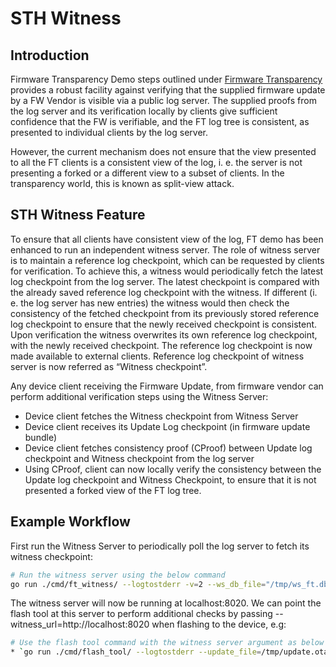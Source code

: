 # STH Witness


## Introduction

Firmware Transparency Demo steps outlined under [Firmware Transparency](firmware) provides a robust facility against verifying that the supplied firmware update by a FW Vendor is visible via a public log server. The supplied proofs from the log server and its verification locally by clients give sufficient confidence that the FW is verifiable, and the FT log tree is consistent, as presented to individual clients by the log server.

However, the current mechanism does not ensure that the view presented to all the FT clients is a consistent view of the log, i. e. the server is not presenting a forked or a different view to a subset of clients. In the transparency world, this is known as split-view attack.

## STH Witness Feature

To ensure that all clients have consistent view of the log, FT demo has been enhanced to run an independent witness server. The role of witness server is to maintain a reference log checkpoint, which can be requested by clients for verification.  To achieve this, a witness would periodically fetch the latest log checkpoint from the log server. The latest checkpoint is compared with the already saved reference log checkpoint with the witness. If different (i. e. the log server has new entries) the witness would then check the consistency of the fetched checkpoint from its previously stored reference log checkpoint to ensure that the newly received checkpoint is consistent. Upon verification the witness overwrites its own reference log checkpoint, with the newly received checkpoint. The reference log checkpoint is now made available to external clients. Reference log checkpoint of witness server is now referred as “Witness checkpoint”.

Any device client receiving the Firmware Update, from firmware vendor can perform additional verification steps using the Witness Server:
* Device client fetches the Witness checkpoint from Witness Server
* Device client receives its Update Log checkpoint (in firmware update bundle)
* Device client fetches consistency proof (CProof) between Update log checkpoint and Witness checkpoint from the log server
* Using CProof, client can now locally verify the consistency between the Update log checkpoint and Witness Checkpoint, to ensure that it is not presented a forked view of the FT log tree.

## Example Workflow

First run the Witness Server to periodically poll the log server to fetch its witness checkpoint:

```bash
# Run the witness server using the below command
go run ./cmd/ft_witness/ --logtostderr -v=2 --ws_db_file="/tmp/ws_ft.db"

```

The witness server will now be running at localhost:8020. We can point the flash tool at this server to perform additional checks by passing --witness_url=http://localhost:8020 when flashing to the device, e.g:

```bash
# Use the flash tool command with the witness server argument as below
* `go run ./cmd/flash_tool/ --logtostderr --update_file=/tmp/update.ota --device_storage=/tmp/dummy_device --device=dummy --witness_url=http://localhost:8020`
```